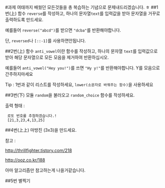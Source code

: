 #과제
여태까지 배웠던 모든것들을 총 복습하는 기념으로 문제내드리겠습니다. ㅎ
##1번(上)
함수 `reverse`를 작성하고, 하나의 문자열`text`를 입력값을 받아 문자열을 거꾸로 출력하도록 만드세요.

예를들어 `reverse("abcd")`를 받으면 `"dcba"`를 반환해야합니다.

단, `reversed`나 `[::-1]`를 사용하면안됩니다.

##2번(上)
함수 `anti_vowel`이란 함수를 작성하고, 하나의 문자열 `text`를 입력값으로 받아 해당 문자열으로 모든 모음을 제거하여 반환하십시오.

예를들어 `anti_vowel("Hey you!")`를 쓰면 `"Hy y!"`를 반환해야합니다.
Y를 모음으로 간주하지마세요

Tip : 1번과 같이  리스트를 작성하세요, `lower(소문자로 바꿔주는 함수)`을 사용하세요

##3번(下)
모듈 `random`을 불러오고  `random_choice` 함수를 작성하세요.

출력 형태 : 

	 로또 번호를 추첨하겠습니다.!
	 [21,3,23,4,13,25]
	 
##4번(上上)
마방진 (3x3)을 만드세요.

참고 : 

http://thrillfighter.tistory.com/218

http://ooz.co.kr/188

아마 알고리즘만 참고하는게 나을거같습니다.

##5번 별찍기
